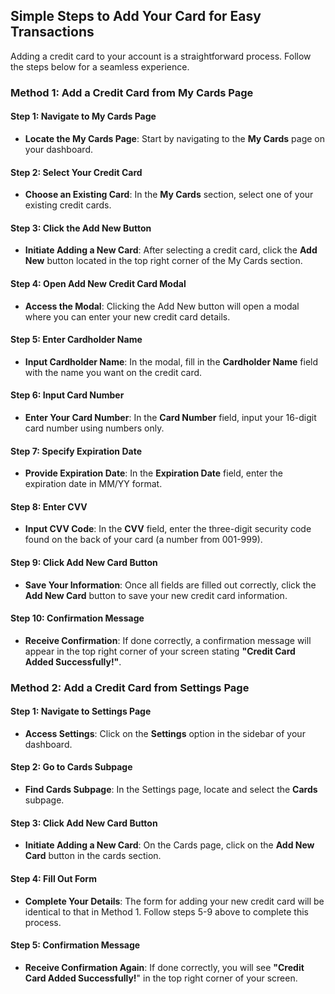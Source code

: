 ## Simple Steps to Add Your Card for Easy Transactions

Adding a credit card to your account is a straightforward process. Follow the steps below for a seamless experience.

### Method 1: Add a Credit Card from My Cards Page

#### Step 1: Navigate to My Cards Page

- **Locate the My Cards Page**: Start by navigating to the **My Cards** page on your dashboard.

#### Step 2: Select Your Credit Card

- **Choose an Existing Card**: In the **My Cards** section, select one of your existing credit cards.

#### Step 3: Click the Add New Button

- **Initiate Adding a New Card**: After selecting a credit card, click the **Add New** button located in the top right corner of the My Cards section.

#### Step 4: Open Add New Credit Card Modal

- **Access the Modal**: Clicking the Add New button will open a modal where you can enter your new credit card details.

#### Step 5: Enter Cardholder Name

- **Input Cardholder Name**: In the modal, fill in the **Cardholder Name** field with the name you want on the credit card.

#### Step 6: Input Card Number

- **Enter Your Card Number**: In the **Card Number** field, input your 16-digit card number using numbers only.

#### Step 7: Specify Expiration Date

- **Provide Expiration Date**: In the **Expiration Date** field, enter the expiration date in MM/YY format.

#### Step 8: Enter CVV

- **Input CVV Code**: In the **CVV** field, enter the three-digit security code found on the back of your card (a number from 001-999).

#### Step 9: Click Add New Card Button

- **Save Your Information**: Once all fields are filled out correctly, click the **Add New Card** button to save your new credit card information.

#### Step 10: Confirmation Message

- **Receive Confirmation**: If done correctly, a confirmation message will appear in the top right corner of your screen stating **"Credit Card Added Successfully!"**.

### Method 2: Add a Credit Card from Settings Page

#### Step 1: Navigate to Settings Page

- **Access Settings**: Click on the **Settings** option in the sidebar of your dashboard.

#### Step 2: Go to Cards Subpage

- **Find Cards Subpage**: In the Settings page, locate and select the **Cards** subpage.

#### Step 3: Click Add New Card Button

- **Initiate Adding a New Card**: On the Cards page, click on the **Add New Card** button in the cards section.

#### Step 4: Fill Out Form

- **Complete Your Details**: The form for adding your new credit card will be identical to that in Method 1. Follow steps 5-9 above to complete this process.

#### Step 5: Confirmation Message

- **Receive Confirmation Again**: If done correctly, you will see **"Credit Card Added Successfully!**" in the top right corner of your screen.
